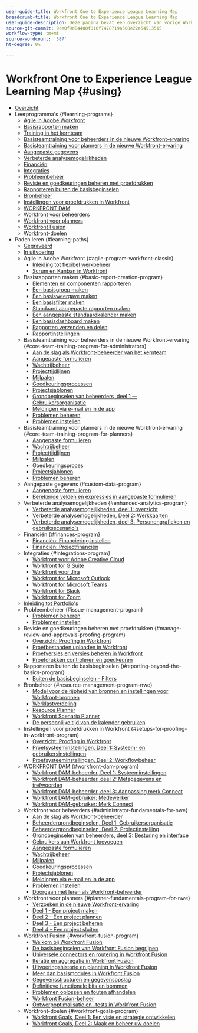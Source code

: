 ```yaml
---
user-guide-title: Workfront One to Experience League Learning Map
breadcrumb-title: Workfront One to Experience League Learning Map
user-guide-description: Deze pagina bevat een overzicht van vorige Workfront One-cursussen naar nieuw ontworpen cursussen in Experiencen League
source-git-commit: 9ce0f9d84400f016f7478719a308e22e54513515
workflow-type: tm+mt
source-wordcount: '587'
ht-degree: 0%

---
```



# Workfront One to Experience League Learning Map {#using}

+ [Overzicht](overview.md)
+ Leerprogramma&#39;s {#learning-programs}
   + [Agile in Adobe Workfront](learning-programs/agile-program-workfront-classic.md)
   + [Basisrapporten maken](learning-programs/basic-report-creation-program.md)
   + [Training in het kernteam](learning-programs/core-team-training-programs.md)
   + [Basisteamtraining voor beheerders in de nieuwe Workfront-ervaring](learning-programs/core-team-training-program-for-administrators.md)
   + [Basisteamtraining voor planners in de nieuwe Workfront-ervaring](learning-programs/core-team-training-program-for-planners.md)
   + [Aangepaste gegevens](learning-programs/custom-data-program.md)
   + [Verbeterde analysemogelijkheden](learning-programs/enhanced-analytics-program.md)
   + [Financiën](learning-programs/finances-program.md)
   + [Integraties](learning-programs/integrations-program.md)
   + [Probleembeheer](learning-programs/issue-management-program.md)
   + [Revisie en goedkeuringen beheren met proefdrukken](learning-programs/manage-review-and-approvals-proofing-program.md)
   + [Rapporteren buiten de basisbeginselen](learning-programs/reporting-beyond-the-basics-program.md)
   + [Bronbeheer](learning-programs/resource-management-program-nwe.md)
   + [Instellingen voor proefdrukken in Workfront](learning-programs/setups-for-proofing-in-workfront-program.md)
   + [WORKFRONT DAM](learning-programs/workfront-dam-program.md)
   + [Workfront voor beheerders](learning-programs/administrator-fundamentals-for-nwe.md)
   + [Workfront voor planners](learning-programs/planner-fundamentals-program-for-nwe.md)
   + [Workfront Fusion](learning-programs/workfront-fusion-program.md)
   + [Workfront-doelen](learning-programs/workfront-goals-program.md)
+ Paden leren {#learning-paths}
   + [Gegraveerd](learning-paths/retired.md)
   + [In uitvoering](learning-paths/under-construction.md)
   + Agile in Adobe Workfront {#agile-program-workfront-classic}
      + [Inleiding tot flexibel werkbeheer](learning-paths/agile-program-workfront-classic/introduction-to-agile-work-management-MCBRAPWYD6P5E6DM2AXOEOE7FV3E.md)
      + [Scrum en Kanban in Workfront](learning-paths/agile-program-workfront-classic/scrum-and-kanban-in-adobe-workfront-MCUZT46N4LZBADHLJTVQE7WXN6HY.md)
   + Basisrapporten maken {#basic-report-creation-program}
      + [Elementen en componenten rapporteren](learning-paths/basic-report-creation-program/basic-reporting-reporting-elements-and-components-in-the-new-workfront-experienc-20Y4X000000Cai3UAC.md)
      + [Een basisgroep maken](learning-paths/basic-report-creation-program/basic-reporting-create-a-basic-grouping-20Y4X000000CamjUAC.md)
      + [Een basisweergave maken](learning-paths/basic-report-creation-program/basic-reporting-create-a-basic-view-20Y4X000000CanmUAC.md)
      + [Een basisfilter maken](learning-paths/basic-report-creation-program/basic-reporting-create-a-basic-filter-20Y4X000000CanwUAC.md)
      + [Standaard aangepaste rapporten maken](learning-paths/basic-report-creation-program/basic-reporting-create-basic-custom-reports-20Y4X000000Cao6UAC.md)
      + [Een aangepaste standaardkalender maken](learning-paths/basic-report-creation-program/basic-reporting-create-a-basic-custom-calendar-20Y4X000000CaqgUAC.md)
      + [Een basisdashboard maken](learning-paths/basic-report-creation-program/create-a-basic-dashboard-in-the-new-workfront-experience-20Y4X000000CaunUAC.md)
      + [Rapporten verzenden en delen](learning-paths/basic-report-creation-program/send-and-share-reports-in-the-new-workfront-experience-20Y4X000000CauxUAC.md)
      + [Rapportinstellingen](learning-paths/basic-report-creation-program/report-settings-in-the-new-workfront-experience-20Y4X000000Cav7UAC.md)
   + Basisteamtraining voor beheerders in de nieuwe Workfront-ervaring {#core-team-training-program-for-administrators}
      + [Aan de slag als Workfront-beheerder van het kernteam](learning-paths/core-team-training-program-for-administrators/getting-started-as-a-workfront-administrator-20Y0z000000bn1MEAQ.md)
      + [Aangepaste formulieren](learning-paths/core-team-training-program-for-administrators/custom-forms-in-the-new-workfront-experience-final-20Y4X000000CaTmUAK.md)
      + [Wachtrijbeheer](learning-paths/core-team-training-program-for-administrators/queue-management-20Y0z000000bn20EAA.md)
      + [Projecttijdlijnen](learning-paths/core-team-training-program-for-administrators/project-timelines-in-the-new-workfront-experience-20Y4X000000CaWgUAK.md)
      + [Mijlpalen](learning-paths/core-team-training-program-for-administrators/milestones-for-the-new-workfront-experience-20Y4X000000CaXAUA0.md)
      + [Goedkeuringsprocessen](learning-paths/core-team-training-program-for-administrators/approval-processes-in-the-new-workfront-experience-20Y4X000000CaXFUA0.md)
      + [Projectsjablonen](learning-paths/core-team-training-program-for-administrators/project-templates-in-the-new-workfront-experience-20Y4X000000CaWqUAK.md)
      + [Grondbeginselen van beheerders, deel 1 — Gebruikersorganisatie](learning-paths/core-team-training-program-for-administrators/administrator-fundamentals-in-the-new-workfront-experience-part-2-user-organizat-20Y0z000000bmAXEAY.md)
      + [Meldingen via e-mail en in de app](learning-paths/core-team-training-program-for-administrators/email-and-in-app-notifications-in-the-new-workfront-experience-20Y4X000000CaZGUA0.md)
      + [Problemen beheren](learning-paths/core-team-training-program-for-administrators/managing-issues-20Y0z000000bn2eEAA.md)
      + [Problemen instellen](learning-paths/core-team-training-program-for-administrators/setting-up-issues-20Y4X000000CaSjUAK.md)
   + Basisteamtraining voor planners in de nieuwe Workfront-ervaring {#core-team-training-program-for-planners}
      + [Aangepaste formulieren](learning-paths/core-team-training-program-for-planners/custom-forms-in-the-new-workfront-experience-final-20Y4X000000CaTmUAK.md)
      + [Wachtrijbeheer](learning-paths/core-team-training-program-for-planners/queue-management-20Y0z000000bn20EAA.md)
      + [Projecttijdlijnen](learning-paths/core-team-training-program-for-planners/project-timelines-in-the-new-workfront-experience-20Y4X000000CaWgUAK.md)
      + [Mijlpalen](learning-paths/core-team-training-program-for-planners/milestones-for-the-new-workfront-experience-20Y4X000000CaXAUA0.md)
      + [Goedkeuringsproces](learning-paths/core-team-training-program-for-planners/approval-processes-in-the-new-workfront-experience-20Y4X000000CaXFUA0.md)
      + [Projectsjablonen](learning-paths/core-team-training-program-for-planners/project-templates-in-the-new-workfront-experience-20Y4X000000CaWqUAK.md)
      + [Problemen beheren](learning-paths/core-team-training-program-for-planners/managing-issues-20Y0z000000bn2eEAA.md)
   + Aangepaste gegevens {#custom-data-program}
      + [Aangepaste formulieren](learning-paths/custom-data-program/custom-forms-in-the-new-workfront-experience-final-MCC2AF4MH6NRHKHJJBXO6T65DHUU.md)
      + [Berekende velden en expressies in aangepaste formulieren](learning-paths/custom-data-program/calculated-fields-and-expressions-in-custom-forms-MCJTAA33NSFZHJPEKZWBQY522CK4.md)
   + Verbeterde analysemogelijkheden {#enhanced-analytics-program}
      + [Verbeterde analysemogelijkheden, deel 1: overzicht](learning-paths/enhanced-analytics-program/enhanced-analytics-part-1-overview-MCGVS3CNHMGNGPTM4CX4O23EZC4A.md)
      + [Verbeterde analysemogelijkheden, Deel 2: Werkkaarten](learning-paths/enhanced-analytics-program/enhanced-analytics-part-2-work-charts-MCUCOBQSU56NE7HPPRSAWSYJW4DQ.md)
      + [Verbeterde analysemogelijkheden, deel 3: Personengrafieken en gebruiksscenario&#39;s](learning-paths/enhanced-analytics-program/enhanced-analytics-part-3-people-charts-and-common-use-cases-MCJZFZY7AXP5BPJB2JWW6II3SZ5Y.md)
   + Financiën {#finances-program}
      + [Financiën: Financiering instellen](learning-paths/finances-program/finances-setting-up-finances-MCAVHY5UBBMVDDRP3ZVGYQPAAJRI.md)
      + [Financiën: Projectfinanciën](learning-paths/finances-program/finances-project-finances-in-the-new-workfront-experience-MCESNJMZFSUFDDDDIB7WTM3K3BCY.md)
   + Integraties {#integrations-program}
      + [Workfront voor Adobe Creative Cloud](learning-paths/integrations-program/integrations-adobe-creative-cloud-MCCBICE6V2IFA57NGSOXHOIC3GKQ.md)
      + [Workfront for G Suite](learning-paths/integrations-program/integrations-g-suite-MCRUOTKTEABBEDNOCABRIDD7RVMQ.md)
      + [Workfront voor Jira](learning-paths/integrations-program/integrations-jira-MCUIK23LC42VGB5F7MLMYDAL7K2Q.md)
      + [Workfront for Microsoft Outlook](learning-paths/integrations-program/integrations-microsoft-outlook-MCBOMOAWLJQZE6PD524UP4YBEIKQ.md)
      + [Workfront for Microsoft Teams](learning-paths/integrations-program/integrations-microsoft-teams-MCHCOAP6WXRNDTDI3F4GLBIKUHTA.md)
      + [Workfront for Slack](learning-paths/integrations-program/integrations-workfront-for-slack-MCZFKUF22JEFGM5GLYZ3VD26BJJU.md)
      + [Workfront for Zoom](learning-paths/integrations-program/integrations-zoom-MCU6M6VJZHGNDEZBTISBHTLXU2SE.md)
   + [Inleiding tot Portfolio&#39;s](learning-paths/introduction-to-portfolios-in-the-new-workfront-experience-MCEMLOVTAZFNG2JMKTZ5AIZMFJOI.md)
   + Probleembeheer {#issue-management-program}
      + [Problemen beheren](learning-paths/issue-management-program/managing-issues-MCCKLHDW5OQNHGZCZRVG34776TWU.md)
      + [Problemen instellen](learning-paths/issue-management-program/setting-up-issues-MCMJS6NVKY4BBKJD7GQWOHXZZJW4.md)
   + Revisie en goedkeuringen beheren met proefdrukken {#manage-review-and-approvals-proofing-program}
      + [Overzicht: Proofing in Workfront](learning-paths/manage-review-and-approvals-proofing-program/overview-proofing-in-workfront-in-the-new-workfront-experience-MC6FB2EWO63JGGZIMJ6RPV7GYEWM.md)
      + [Proefbestanden uploaden in Workfront](learning-paths/manage-review-and-approvals-proofing-program/upload-proofs-in-the-new-workfront-experience-MCR66F3DDATNE75NF4ZXETPKQQEY.md)
      + [Proefversies en versies beheren in Workfront](learning-paths/manage-review-and-approvals-proofing-program/manage-proofs-and-versions-in-the-new-workfront-experience-20Y4X000000CbEOUA0.md)
      + [Proefdrukken controleren en goedkeuren](learning-paths/manage-review-and-approvals-proofing-program/review-and-approve-proofs-in-the-new-workfront-experience-20Y4X000000CbMmUAK.md)
   + Rapporteren buiten de basisbeginselen {#reporting-beyond-the-basics-program}
      + [Buiten de basisbeginselen - Filters](learning-paths/reporting-beyond-the-basics-program/beyond-the-basic-filters-MCMHSPVRIC55FQTAWUB3YNWQZ47M.md)
   + Bronbeheer {#resource-management-program-nwe}
      + [Model voor de rijpheid van bronnen en instellingen voor Workfront-bronnen](learning-paths/resource-management-program-nwe/resource-maturity-model-and-workfront-resource-settings-in-the-new-workfront-exp-MCEG7GR6XRMFCY3FASD3CDHJV6ZA.md)
      + [Werklastverdeling](learning-paths/resource-management-program-nwe/workload-balancer-in-the-new-workfront-experience-MCFQ5RSEGHSFGEXNNLC6FEMMSAII.md)
      + [Resource Planner](learning-paths/resource-management-program-nwe/resource-planner-in-the-new-workfront-experience-MCSZAIAEJOUNDO5KOEYJVJWTOPVA.md)
      + [Workfront Scenario Planner](learning-paths/resource-management-program-nwe/scenario-planner.md)
      + [De persoonlijke tijd van de kalender gebruiken](learning-paths/resource-management-program-nwe/using-the-personal-time-off-calendar-in-the-new-workfront-experience-MCIOUJUCRMCZBJ3HOUPLPXNXSZLA.md)
   + Instellingen voor proefdrukken in Workfront {#setups-for-proofing-in-workfront-program}
      + [Overzicht: Proofing in Workfront](learning-paths/setups-for-proofing-in-workfront-program/overview-proofing-in-workfront-in-the-new-workfront-experience-MC6FB2EWO63JGGZIMJ6RPV7GYEWM.md)
      + [Proefsysteeminstellingen, Deel 1: Systeem- en gebruikersinstellingen](learning-paths/setups-for-proofing-in-workfront-program/proof-system-setups-part-1-system-and-user-settings-MCFUCXF7PWWFHIRNIKUULXRLJZW4.md)
      + [Proefsysteeminstellingen, Deel 2: Workflowbeheer](learning-paths/setups-for-proofing-in-workfront-program/proof-system-setups-part-2-workflow-management-MCKUF6NTIJ6BGMXHBCXXX6NN53EA.md)
   + WORKFRONT DAM {#workfront-dam-program}
      + [Workfront DAM-beheerder, Deel 1: Systeeminstellingen](learning-paths/workfront-dam-program/workfront-dam-administrator-part-1-system-setup-MCMJKPUBI52JEDBDCT7HVRLYLXH4.md)
      + [Workfront DAM-beheerder, deel 2: Metagegevens en trefwoorden](learning-paths/workfront-dam-program/workfront-dam-administrator-part-2-metadata-and-keywords-MCW5G74KVOTJGFVCRGEDNKLVWNGQ.md)
      + [Workfront DAM-beheerder, deel 3: Aanpassing merk Connect](learning-paths/workfront-dam-program/workfront-dam-administrator-brand-connect-customization-MCJARI7634BNDBTOB4JP7IVVLNS4.md)
      + [Workfront DAM-gebruiker: Medewerker](learning-paths/workfront-dam-program/workfront-dam-contributor-MCJGYEKF4XDZCQ7I7ZSFCLBBI5GA.md)
      + [Workfront DAM-gebruiker: Merk Connect](learning-paths/workfront-dam-program/workfront-dam-user-brand-connect-MCYJEWMLFP45FRTBJYYWQ6R54W4E.md)
   + Workfront voor beheerders {#administrator-fundamentals-for-nwe}
      + [Aan de slag als Workfront-beheerder](learning-paths/administrator-fundamentals-for-nwe/getting-started-as-a-workfront-administrator-MCXLYUSVWCCBB5LIZB3WDLKSR24Q.md)
      + [Beheerdergrondbeginselen, Deel 1: Gebruikersorganisatie](learning-paths/administrator-fundamentals-for-nwe/administrator-fundamentals-in-the-new-workfront-experience-part-1-project-workfl-MCTBVZ3Q3J5RHNLIPPZPFSQRLKUY.md)
      + [Beheerdergrondbeginselen, Deel 2: Projectinstelling](learning-paths/administrator-fundamentals-for-nwe/administrator-fundamentals-in-the-new-workfront-experience-part-2-user-organizat-MCUPSLH2M2WBDTFI2VKSRE2BRGKY.md)
      + [Grondbeginselen van beheerders, deel 3: Besturing en interface](learning-paths/administrator-fundamentals-for-nwe/administrator-fundamentals-control-and-interface-experience-MCNCSSMXLPDFEERGVEM4EWL2I4LI.md)
      + [Gebruikers aan Workfront toevoegen](learning-paths/administrator-fundamentals-for-nwe/add-users-to-workfront-in-the-new-workfront-experience-20Y4X000000CaVYUA0.md)
      + [Aangepaste formulieren](learning-paths/administrator-fundamentals-for-nwe/custom-forms-in-the-new-workfront-experience-final-MCC2AF4MH6NRHKHJJBXO6T65DHUU.md)
      + [Wachtrijbeheer](learning-paths/administrator-fundamentals-for-nwe/queue-management-MCYCJRWK36QZBP7PGMNDMSPRN3LE.md)
      + [Mijlpalen](learning-paths/administrator-fundamentals-for-nwe/milestones-for-the-new-workfront-experience-MCKGV4HGLYCFEITCWXFOIRWJLW7Y.md)
      + [Goedkeuringsprocessen](learning-paths/administrator-fundamentals-for-nwe/approval-processes-in-the-new-workfront-experience-MCG72NHD2HPJGZBD7ANMBBNORGBM.md)
      + [Projectsjablonen](learning-paths/administrator-fundamentals-for-nwe/project-templates-in-the-new-workfront-experience-MCGLS7GRNLDZDFPF6AEOGIDZFDG4.md)
      + [Meldingen via e-mail en in de app](learning-paths/administrator-fundamentals-for-nwe/email-and-in-app-notifications-in-the-new-workfront-experience-20Y4X000000CaZGUA0.md)
      + [Problemen instellen](learning-paths/administrator-fundamentals-for-nwe/setting-up-issues-MCMJS6NVKY4BBKJD7GQWOHXZZJW4.md)
      + [Doorgaan met leren als Workfront-beheerder](learning-paths/administrator-fundamentals-for-nwe/continue-learning-as-a-workfront-administrator-MCVCFIUIET6FF6PEXTGHEVDRMYLE.md)
   + Workfront voor planners {#planner-fundamentals-program-for-nwe}
      + [Verzoeken in de nieuwe Workfront-ervaring](learning-paths/planner-fundamentals-program-for-nwe/core-team-requests-in-the-new-workfront-experience-20Y0z000000bmzkEAA.md)
      + [Deel 1 - Een project maken](learning-paths/planner-fundamentals-program-for-nwe/planner-fundamentals-for-the-new-workfront-experience-20Y0z000000blfZEAQ.md)
      + [Deel 2 - Een project plannen](learning-paths/planner-fundamentals-program-for-nwe/planner-fundamentals-for-the-new-workfront-experience-part-2-plan-a-project-20Y0z000000bm79EAA.md)
      + [Deel 3 - Een project beheren](learning-paths/planner-fundamentals-program-for-nwe/planner-fundamentals-for-the-new-workfront-experience-part-3-manage-a-project-20Y0z000000bm7xEAA.md)
      + [Deel 4 - Een project sluiten](learning-paths/planner-fundamentals-program-for-nwe/planner-fundamentals-for-the-new-workfront-experience-part-4-close-a-project.md)
   + Workfront Fusion {#workfront-fusion-program}
      + [Welkom bij Workfront Fusion](learning-paths/workfront-fusion-program/welcome-to-fusion-MCA4WNXPOIZ5DHBLTPLZHRTFH2SI.md)
      + [De basisbeginselen van Workfront Fusion begrijpen](learning-paths/workfront-fusion-program/understand-the-basics-of-fusion-MCMUGZZO6TYBH75ILCUQ6WGEDBYY.md)
      + [Universele connectors en routering in Workfront Fusion](learning-paths/workfront-fusion-program/universal-connectors-and-routing-in-fusion-MCNYZ474LYKNDSDE7PCZFB7CFR44.md)
      + [Iteratie en aggregatie in Workfront Fusion](learning-paths/workfront-fusion-program/iteration-and-aggregation-in-fusion-MC2FVLBDEXCBA4HH7VD4ATZGLSXQ.md)
      + [Uitvoeringshistorie en planning in Workfront Fusion](learning-paths/workfront-fusion-program/execution-history-and-scheduling-in-fusion-MCOXFXNTIU5ZG4XH6LZ5D5P54JDI.md)
      + [Meer dan basismodules in Workfront Fusion](learning-paths/workfront-fusion-program/beyond-basic-modules-in-fusion-MCMF5QEBRJEJFYVP2N5CH4CJCLUM.md)
      + [Gegevensstructuren en gegevensopslag](learning-paths/workfront-fusion-program/data-structures-and-data-stores-MC3J7HVUNPWNC4FLNVZJ24UWVTG4.md)
      + [Definitieve functionele bits en bommen](learning-paths/workfront-fusion-program/final-functional-bits-and-bobs-MCUA6BEWSZDJEULJQDBMB2TRWCM4.md)
      + [Problemen oplossen en fouten afhandelen](learning-paths/workfront-fusion-program/troubleshooting-and-error-handling-MCT4SFAKEY3NDGDJVIHESL2BOP4A.md)
      + [Workfront Fusion-beheer](learning-paths/workfront-fusion-program/fusion-administration-MCI572SLFAXBF5VEKD4R2B3M3PXE.md)
      + [Ontwerpoptimalisatie en -tests in Workfront Fusion](learning-paths/workfront-fusion-program/design-optimization-and-testing-in-workfront-fusion-MCS7E3SDEEP5F6ZFXWTMHIZKHAOA.md)
   + Workfront-doelen {#workfront-goals-program}
      + [Workfront Goals, Deel 1: Een visie en strategie ontwikkelen](learning-paths/workfront-goals-program/workfront-goals-part-1-establish-a-vision-and-strategy-MCBJQVJCURNBDQTAUWA3ZU6IZWSI.md)
      + [Workfront Goals, Deel 2: Maak en beheer uw doelen](learning-paths/workfront-goals-program/workfront-goals-part-2-creating-and-managing-your-goals-final-MCRNJ6CEYOKNCYRHVXFLV7BF7GQE.md)
